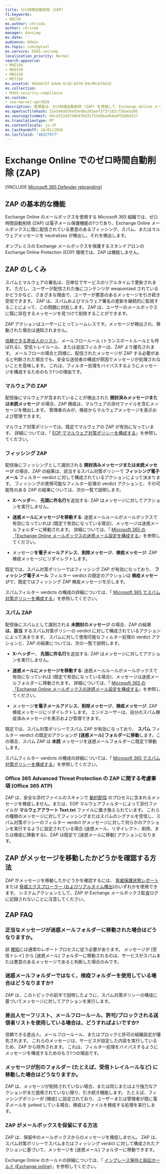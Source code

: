 ```yaml
---
title: ゼロ時間自動削除 (ZAP)
f1.keywords:
- NOCSH
ms.author: chrisda
author: chrisda
manager: dansimp
ms.date: ''
audience: Admin
ms.topic: conceptual
ms.service: O365-seccomp
localization_priority: Normal
search.appverid:
- MOE150
- MED150
- MBS150
- MET150
ms.assetid: 96deb75f-64e8-4c10-b570-84c99c674e15
ms.collection:
- M365-security-compliance
ms.custom:
- seo-marvel-apr2020
description: 管理者は、ゼロ時間自動削除 (ZAP) を使用して、Exchange Online メールボックス内の配信されたメッセージを迷惑メールフォルダーに移動する方法、またはスパムまたはフィッシングとして検出された検疫について調べることができます。
ms.openlocfilehash: 31e546ddf6e93ed0a265aef3737182cf30ae5a95
ms.sourcegitcommit: 04c4252457d9b976d31f53e0ba404e8f5b80d527
ms.translationtype: MT
ms.contentlocale: ja-JP
ms.lasthandoff: 10/01/2020
ms.locfileid: "48327977"
---
```

# <a name="zero-hour-auto-purge-zap-in-exchange-online"></a>Exchange Online でのゼロ時間自動削除 (ZAP)

[!INCLUDE [Microsoft 365 Defender rebranding](../includes/microsoft-defender-for-office.md)]


## <a name="basic-features-of-zap"></a>ZAP の基本的な機能

Exchange Online のメールボックスを使用する Microsoft 365 組織では、ゼロ時間自動削除 (ZAP) は電子メール保護機能の1つであり、Exchange Online メールボックスに既に配信されている悪意のあるフィッシング、スパム、またはマルウェアメッセージを neutralizes が検出し、それを検出します。

オンプレミスの Exchange メールボックスを保護するスタンドアロンの Exchange Online Protection (EOP) 環境では、ZAP は機能しません。

## <a name="how-zap-works"></a>ZAP のしくみ

スパムとマルウェアの署名は、日単位でサービスのリアルタイムで更新されます。 ただし、ユーザーが配信された後にコンテンツが weaponized されているかどうかなど、さまざまな理由で、ユーザーが悪意のあるメッセージを引き続き受信できます。 ZAP は、スパムおよびマルウェア署名の更新を継続的に監視することによって、この問題に対処します。 ZAP は、ユーザーのメールボックスに既に存在するメッセージを見つけて削除することができます。

ZAP アクションはユーザーにとってシームレスです。メッセージが検出され、移動された場合は通知されません。

[信頼できる差出人のリスト](create-safe-sender-lists-in-office-365.md)、メールフロールール (トランスポートルールとも呼ばれる)、受信トレイルール、または追加フィルターは、ZAP より優先されます。 メールフローの場合と同様に、配信されたメッセージが ZAP する必要があると判断された場合でも、安全な送信者の構成が原因でメッセージが処理されないことを意味します。 これは、フィルター処理をバイパスするようにメッセージを構成するためのもう1つの理由です。

### <a name="malware-zap"></a>マルウェアの ZAP

配信後にマルウェアが含まれていることが検出された **開封済みメッセージまたは未読メッセージ** の場合、ZAP 検疫は、マルウェアの添付ファイルを含むメッセージを検出します。 管理者のみが、検疫からマルウェアメッセージを表示および管理できます。

マルウェア対策ポリシーでは、既定でマルウェアの ZAP が有効になっています。 詳細については、「 [EOP でマルウェア対策ポリシーを構成する](configure-anti-malware-policies.md)」を参照してください。

### <a name="phish-zap"></a>フィッシング ZAP

配信後にフィッシングとして識別される **開封済みメッセージまたは未読メッセージ** の場合、ZAP の結果は、該当するスパム対策ポリシーで **フィッシング電子メール** フィルター verdict に対して構成されているアクションによって決まります。 フィッシングの使用可能なフィルター処理の verdict アクションと、その可能性のある ZAP の結果については、次の一覧で説明します。

- **X-ヘッダー**、 **先頭に件名行**を追加する: ZAP はメッセージに対してアクションを実行しません。

- **迷惑メールにメッセージを移動する**: 迷惑メールルールがメールボックスで有効になっていれば (既定で有効になっている場合)、メッセージは迷惑メールフォルダーに移動されます。 詳細については、「 [Microsoft 365 の「Exchange Online メールボックスの迷惑メール設定を構成する](configure-junk-email-settings-on-exo-mailboxes.md)」を参照してください。

- メッセージ**を電子メールアドレス**、**削除メッセージ**、**検疫メッセージ**: ZAP 検疫メッセージにリダイレクトします。

既定では、スパム対策ポリシーではフィッシング ZAP が有効になっており、 **フィッシング電子メール** フィルター verdict の既定のアクションは **検疫メッセージ**で、既定ではフィッシング ZAP 検疫メッセージを示します。

スパムフィルター verdicts の構成の詳細については、「 [Microsoft 365 でスパム対策ポリシーを構成する](configure-your-spam-filter-policies.md)」を参照してください。

### <a name="spam-zap"></a>スパム ZAP

配信後にスパムとして識別される **未開封のメッセージ** の場合、ZAP の結果 **は、該当** するスパム対策ポリシーの verdict に対して構成されているアクションによって決まります。 スパムに対して使用可能なフィルター処理の verdict アクションと、ZAP の結果については、次の一覧で説明します。

- **X-ヘッダー**、 **先頭に件名行**を追加する: ZAP はメッセージに対してアクションを実行しません。

- **迷惑メールにメッセージを移動する**: 迷惑メールルールがメールボックスで有効になっていれば (既定で有効になっている場合)、メッセージは迷惑メールフォルダーに移動されます。 詳細については、「 [Microsoft 365 の「Exchange Online メールボックスの迷惑メール設定を構成する](configure-junk-email-settings-on-exo-mailboxes.md)」を参照してください。

- メッセージ**を電子メールアドレス**、**削除メッセージ**、**検疫メッセージ**: ZAP 検疫メッセージにリダイレクトします。 エンドユーザーは、自分のスパム検疫済みメッセージを表示および管理できます。

既定では、スパム対策ポリシーでスパム ZAP が有効になっており、 **スパム** フィルター verdict の既定のアクションが **[迷惑メール] フォルダーに移動**します。この場合、スパム ZAP は **未読** メッセージを迷惑メールフォルダーに既定で移動します。

スパムフィルター verdicts の構成の詳細については、「 [Microsoft 365 でスパム対策ポリシーを構成する](configure-your-spam-filter-policies.md)」を参照してください。

### <a name="zap-considerations-for-office-365-advanced-threat-protection-office-365-atp"></a>Office 365 Advanced Threat Protection の ZAP に関する考慮事項 (Office 365 ATP)

ZAP は、安全な添付ファイルのスキャンで [動的配信](atp-safe-attachments.md#dynamic-delivery-in-safe-attachments-policies) のプロセスに含まれるメッセージを検疫しません。または、EOP マルウェアフィルターによって添付ファイルが **マルウェアアラート Text.txt** ファイルに置き換えられています。 これらの種類のメッセージに対してフィッシングまたはスパムのシグナルを受信し、スパム対策ポリシーのフィルター verdict がメッセージに対して何らかのアクションを実行するように設定されている場合 (迷惑メール、リダイレクト、削除、または検疫に移動する)、ZAP は既定で [迷惑メールに移動] アクションになります。

## <a name="how-to-see-if-zap-moved-your-message"></a>ZAP がメッセージを移動したかどうかを確認する方法

ZAP がメッセージを移動したかどうかを確認するには、 [脅威保護状態レポート](view-email-security-reports.md#threat-protection-status-report) または [脅威エクスプローラー (およびリアルタイム検出)](threat-explorer.md)のいずれかを使用できます。 システムアクションとして、ZAP が Exchange メールボックス監査ログに記録されないことに注意してください。

## <a name="zap-faq"></a>ZAP FAQ

### <a name="what-happens-if-a-legitimate-message-is-moved-to-the-junk-email-folder"></a>正当なメッセージが迷惑メールフォルダーに移動された場合はどうなりますか。

誤 [検知](report-junk-email-messages-to-microsoft.md)には通常のレポートプロセスに従う必要があります。 メッセージが [受信トレイ] から [迷惑メール] フォルダーに移動されるのは、サービスがスパムまたは悪意のあるメッセージであると判断した場合のみです。

### <a name="what-if-i-use-the-quarantine-folder-instead-of-the-junk-mail-folder"></a>迷惑メールフォルダーではなく、検疫フォルダーを使用している場合はどうなりますか?

ZAP は、このトピックの前半で説明したように、スパム対策ポリシーの構成に基づいてメッセージに対してアクションを実行します。

### <a name="what-if-im-using-safe-senders-mail-flow-rules-or-allowedblocked-sender-lists"></a>差出人セーフリスト、メールフロールール、許可/ブロックされる送信者リストを使用している場合は、どうすればよいですか?

信頼できる差出人、メールフロールール、またはブロックと許可の組織設定が優先されます。 これらのメッセージは、サービスが設定した内容を実行しているため、ZAP から除外されます。 これは、フィルター処理をバイパスするようにメッセージを構成するためのもう1つの理由です。

### <a name="what-if-a-message-is-moved-to-another-folder-eg-inbox-rules"></a>メッセージが別のフォルダー (たとえば、受信トレイルールなど) に移動した場合はどうなりますか。

ZAP は、メッセージが削除されていない場合、または同じまたはより強力なアクションがまだ適用されていない限り、引き続き機能します。 たとえば、フィッシングポリシーが [検疫] に設定されており、ユーザーまたは管理者が既に電子メールを junked している場合、検疫はファイルを検疫する処理を実行します。

### <a name="how-does-zap-affect-mailboxes-on-hold"></a>ZAP がメールボックスを保留にする方法

ZAP は、保留中のメールボックスからのメッセージを検疫しません。 ZAP は、スパム対策ポリシーでスパムまたはフィッシング verdict に対して構成されたアクションに基づいて、メッセージを [迷惑メール] フォルダーに移動できます。

Exchange Online のホールドの詳細については、「 [インプレース保持と訴訟ホールド (Exchange online](https://docs.microsoft.com/Exchange/security-and-compliance/in-place-and-litigation-holds))」を参照してください。
